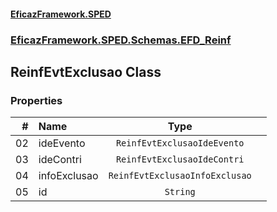 #### [EficazFramework.SPED](EficazFrameworkSPED.md 'EficazFramework SPED')
### [EficazFramework.SPED.Schemas.EFD_Reinf](EficazFramework.SPED.Schemas.EFD_Reinf.md 'EficazFramework.SPED.Schemas.EFD_Reinf')

## ReinfEvtExclusao Class
### Properties

| # | Name | Type | |
| ---: | :--- | :---: | :--- |
| 02 | ideEvento | `ReinfEvtExclusaoIdeEvento` |  |
| 03 | ideContri | `ReinfEvtExclusaoIdeContri` |  |
| 04 | infoExclusao | `ReinfEvtExclusaoInfoExclusao` |  |
| 05 | id | `String` |  |
